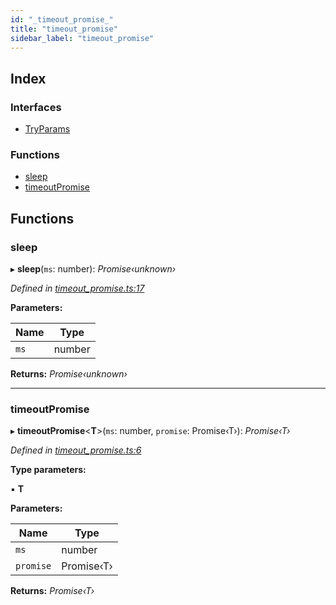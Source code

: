 ```yaml
---
id: "_timeout_promise_"
title: "timeout_promise"
sidebar_label: "timeout_promise"
---
```


## Index

### Interfaces

* [TryParams](../interfaces/_timeout_promise_.tryparams.md)

### Functions

* [sleep](_timeout_promise_.md#sleep)
* [timeoutPromise](_timeout_promise_.md#timeoutpromise)

## Functions

###  sleep

▸ **sleep**(`ms`: number): *Promise‹unknown›*

*Defined in [timeout_promise.ts:17](https://github.com/comit-network/comit-js-sdk/blob/d186ad0/src/timeout_promise.ts#L17)*

**Parameters:**

Name | Type |
------ | ------ |
`ms` | number |

**Returns:** *Promise‹unknown›*

___

###  timeoutPromise

▸ **timeoutPromise**<**T**>(`ms`: number, `promise`: Promise‹T›): *Promise‹T›*

*Defined in [timeout_promise.ts:6](https://github.com/comit-network/comit-js-sdk/blob/d186ad0/src/timeout_promise.ts#L6)*

**Type parameters:**

▪ **T**

**Parameters:**

Name | Type |
------ | ------ |
`ms` | number |
`promise` | Promise‹T› |

**Returns:** *Promise‹T›*
